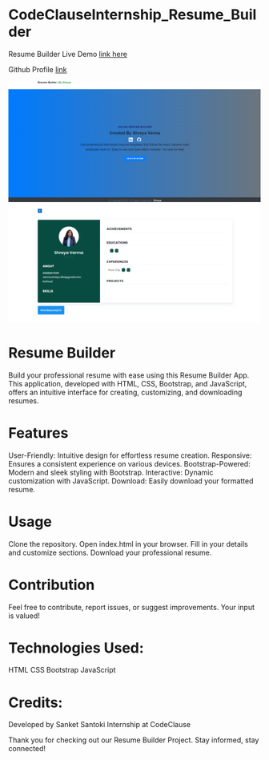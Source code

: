 # CodeClauseInternship_Resume_Builder

Resume Builder Live Demo [link here](https://sanket-santoki.github.io/CodeClauseInternship_Resume_Builder/)

Github Profile [link](https://github.com/sanket-santoki/)

![app](assets/Resume1.png) 
![app](assets/Resume2.png)

# Resume Builder
Build your professional resume with ease using this Resume Builder App. This application, developed with HTML, CSS, Bootstrap, and JavaScript, offers an intuitive interface for creating, customizing, and downloading resumes.

# Features
User-Friendly: Intuitive design for effortless resume creation.
Responsive: Ensures a consistent experience on various devices.
Bootstrap-Powered: Modern and sleek styling with Bootstrap.
Interactive: Dynamic customization with JavaScript.
Download: Easily download your formatted resume.

# Usage
Clone the repository.
Open index.html in your browser.
Fill in your details and customize sections.
Download your professional resume.

# Contribution
Feel free to contribute, report issues, or suggest improvements. Your input is valued!

# Technologies Used:
HTML
CSS
Bootstrap
JavaScript

# Credits:
Developed by Sanket Santoki
Internship at CodeClause

Thank you for checking out our Resume Builder Project. Stay informed, stay connected!
